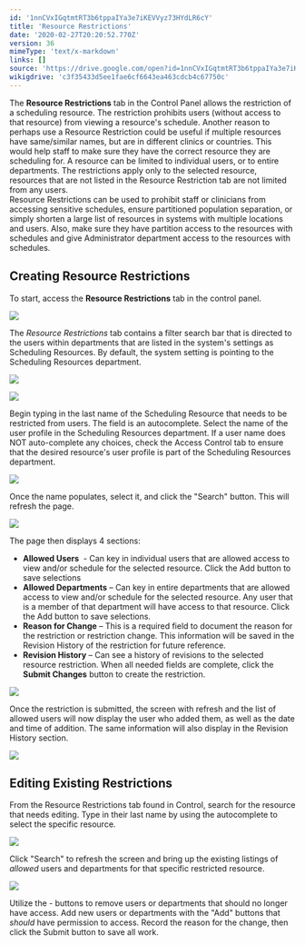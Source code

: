 ```yaml
---
id: '1nnCVxIGqtmtRT3b6tppaIYa3e7iKEVVyz73HYdLR6cY'
title: 'Resource Restrictions'
date: '2020-02-27T20:20:52.770Z'
version: 36
mimeType: 'text/x-markdown'
links: []
source: 'https://drive.google.com/open?id=1nnCVxIGqtmtRT3b6tppaIYa3e7iKEVVyz73HYdLR6cY'
wikigdrive: 'c3f35433d5ee1fae6cf6643ea463cdcb4c67750c'
---
```

The **Resource Restrictions** tab in the Control Panel allows the restriction of a scheduling resource. The restriction prohibits users (without access to that resource) from viewing a resource's schedule. Another reason to perhaps use a Resource Restriction could be useful if multiple resources have same/similar names, but are in different clinics or countries. This would help staff to make sure they have the correct resource they are scheduling for. A resource can be limited to individual users, or to entire departments. The restrictions apply only to the selected resource, resources that are not listed in the Resource Restriction tab are not limited from any users.  
Resource Restrictions can be used to prohibit staff or clinicians from accessing sensitive schedules, ensure partitioned population separation, or simply shorten a large list of resources in systems with multiple locations and users. Also, make sure they have partition access to the resources with schedules and give Administrator department access to the resources with schedules.

## Creating Resource Restrictions

To start, access the **Resource Restrictions** tab in the control panel.

![](../resource-restrictions.assets/1d2df8806ced0b89d1a687c14aec943d.png)

The *Resource Restrictions* tab contains a filter search bar that is directed to the users within departments that are listed in the system's settings as Scheduling Resources. By default, the system setting is pointing to the Scheduling Resources department.

![](../resource-restrictions.assets/9551ce73676a72ff3296925abf087fcf.png)


![](../resource-restrictions.assets/a0e13cdd04759421c48ad1fb90f45b00.png)

Begin typing in the last name of the Scheduling Resource that needs to be restricted from users. The field is an autocomplete. Select the name of the user profile in the Scheduling Resources department. If a user name does NOT auto-complete any choices, check the Access Control tab to ensure that the desired resource's user profile is part of the Scheduling Resources department.

![](../resource-restrictions.assets/8944259a9e6e2b3bbc2727928a934a46.png)

Once the name populates, select it, and click the "Search" button. This will refresh the page.

![](../resource-restrictions.assets/fd1191d5916c2a4d87ff93d6487abe1a.png)

The page then displays 4 sections:
* <strong>Allowed Users</strong>  - Can key in individual users that are allowed access to view and/or schedule for the selected resource. Click the Add button to save selections
* <strong>Allowed Departments</strong> – Can key in entire departments that are allowed access to view and/or schedule for the selected resource. Any user that is a member of that department will have access to that resource. Click the Add button to save selections.
* <strong>Reason for Change</strong> – This is a required field to document the reason for the restriction or restriction change. This information will be saved in the Revision History of the restriction for future reference.
* <strong>Revision History</strong> – Can see a history of revisions to the selected resource restriction.
When all needed fields are complete, click the **Submit Changes** button to create the restriction.

![](../resource-restrictions.assets/c840ca1f0139a605681ddf225be1f6b6.png)

Once the restriction is submitted, the screen with refresh and the list of allowed users will now display the user who added them, as well as the date and time of addition. The same information will also display in the Revision History section.

![](../resource-restrictions.assets/e3ab6b1a038b14f4615e24442b9360ee.png)


## Editing Existing Restrictions

From the Resource Restrictions tab found in Control, search for the resource that needs editing. Type in their last name by using the autocomplete to select the specific resource.

![](../resource-restrictions.assets/9c6ded90c61a8ba5d8579f7b7f6c25ea.png)

Click "Search" to refresh the screen and bring up the existing listings of *allowed* users and departments for that specific restricted resource.

![](../resource-restrictions.assets/b79e8a8dbe9df92c450c664fc47987dd.png)

Utilize the - buttons to remove users or departments that should no longer have access. Add new users or departments with the "Add" buttons that *should* have permission to access. Record the reason for the change, then click the Submit button to save all work.

